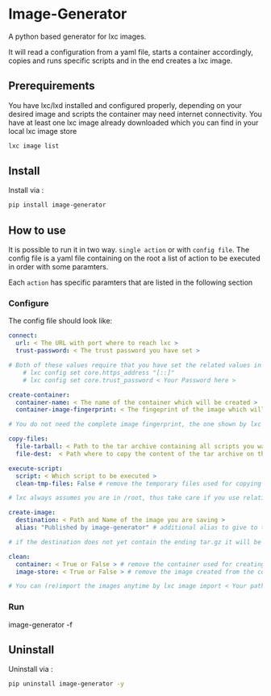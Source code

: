 # Image-Generator

A python based generator for lxc images.

It will read a configuration from a yaml file, starts a container accordingly,
copies and runs specific scripts and in the end creates a lxc image.

## Prerequirements

You have lxc/lxd installed and configured properly, depending on your desired
image and scripts the container may need internet connectivity. You have at least
one lxc image already downloaded which you can find in your local lxc image store

```sh
lxc image list
```

## Install

Install via :

```sh
pip install image-generator
```

## How to use

It is possible to run it in two way. `single action` or with `config file`. The config file is a yaml file containing on the root a list of action to be executed in order with some paramters.

Each `action` has specific paramters that are listed in the following section

### Configure

The config file should look like:

```yaml
connect:
  url: < The URL with port where to reach lxc >
  trust-password: < The trust password you have set >

# Both of these values require that you have set the related values in the lxc config
    # lxc config set core.https_address "[::]"
    # lxc config set core.trust_password < Your Password here >

create-container:
  container-name: < The name of the container which will be created >
  container-image-fingerprint: < The fingeprint of the image which will be used as base image for the container >

# You do not need the complete image fingerprint, the one shown by lxc image list is enough

copy-files:
  file-tarball: < Path to the tar archive containing all scripts you want to push on the image >
  file-dest:  < Path where to copy the content of the tar archive on the container >

execute-script:
  script: < Which script to be executed >
  clean-tmp-files: False # remove the temporary files used for copying the tarball on the container (default: False)

# lxc always assumes you are in /root, thus take care if you use relative paths to the scripts here

create-image:
  destination: < Path and Name of the image you are saving >
  alias: "Published by image-generator" # additional alias to give to the created image (default: "Published by image-generator")

# if the destination does not yet contain the ending tar.gz it will be added automatically

clean:
  container: < True or False > # remove the container used for creating the lxc image
  image-store: < True or False > # remove the image created from the container from your local image store

# You can (re)import the images anytime by lxc image import < Your path to the desired image.tar.gz > --alias < Your Alias here >

```

### Run

image-generator -f <PATH-TO-THE-CONFIGURATION-FILE>

## Uninstall

Uninstall via :

```sh
pip uninstall image-generator -y
```